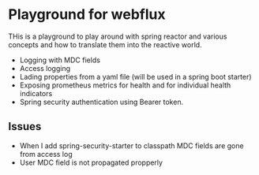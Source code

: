 # Playground for webflux

THis is a playground to play around with spring reactor and various concepts and how to translate them into the reactive world. 

 - Logging with MDC fields
 - Access logging
 - Lading properties from a yaml file (will be used in a spring boot starter)
 - Exposing prometheus metrics for health and for individual health indicators
 - Spring security authentication using Bearer token. 
 
## Issues

 - When I add spring-security-starter to classpath MDC fields are gone from access log
 - User MDC field is not propagated propperly